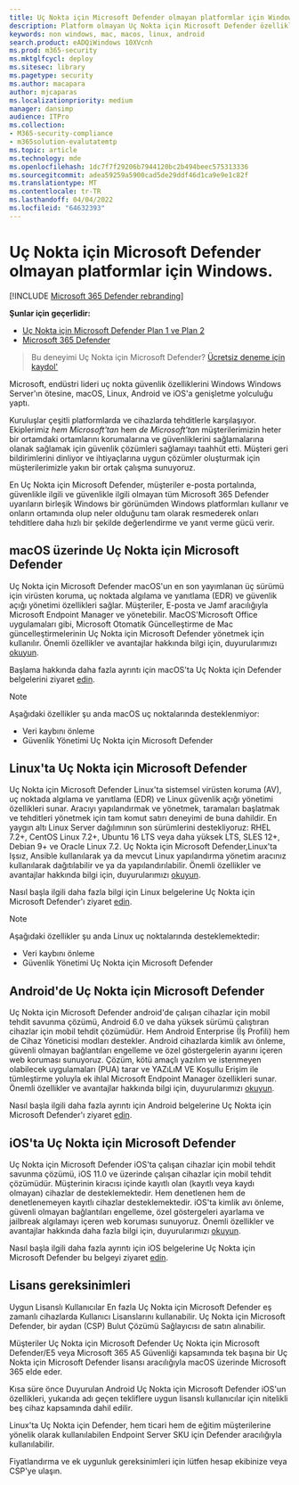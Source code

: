 ```yaml
---
title: Uç Nokta için Microsoft Defender olmayan platformlar için Windows.
description: Platform olmayan Uç Nokta için Microsoft Defender özellikleri hakkında bilgi Windows öğrenin
keywords: non windows, mac, macos, linux, android
search.product: eADQiWindows 10XVcnh
ms.prod: m365-security
ms.mktglfcycl: deploy
ms.sitesec: library
ms.pagetype: security
ms.author: macapara
author: mjcaparas
ms.localizationpriority: medium
manager: dansimp
audience: ITPro
ms.collection:
- M365-security-compliance
- m365solution-evalutatemtp
ms.topic: article
ms.technology: mde
ms.openlocfilehash: 1dc7f7f29206b7944120bc2b494beec575313336
ms.sourcegitcommit: adea59259a5900cad5de29ddf46d1ca9e9e1c82f
ms.translationtype: MT
ms.contentlocale: tr-TR
ms.lasthandoff: 04/04/2022
ms.locfileid: "64632393"
---
```

# <a name="microsoft-defender-for-endpoint-for-non-windows-platforms"></a>Uç Nokta için Microsoft Defender olmayan platformlar için Windows.

[!INCLUDE [Microsoft 365 Defender rebranding](../../includes/microsoft-defender.md)]

**Şunlar için geçerlidir:**
- [Uç Nokta için Microsoft Defender Plan 1 ve Plan 2](https://go.microsoft.com/fwlink/p/?linkid=2154037)
- [Microsoft 365 Defender](https://go.microsoft.com/fwlink/?linkid=2118804)

> Bu deneyimi Uç Nokta için Microsoft Defender? [Ücretsiz deneme için kaydol'](https://signup.microsoft.com/create-account/signup?products=7f379fee-c4f9-4278-b0a1-e4c8c2fcdf7e&ru=https://aka.ms/MDEp2OpenTrial?ocid=docs-wdatp-exposedapis-abovefoldlink)

Microsoft, endüstri lideri uç nokta güvenlik özelliklerini Windows Windows Server'ın ötesine, macOS, Linux, Android ve iOS'a genişletme yolculuğu yaptı.

Kuruluşlar çeşitli platformlarda ve cihazlarda tehditlerle karşılaşıyor. Ekiplerimiz *hem Microsoft'tan* hem *de Microsoft'tan* müşterilerimizin heter bir ortamdaki ortamlarını korumalarına ve güvenliklerini sağlamalarına olanak sağlamak için güvenlik çözümleri sağlamayı taahhüt etti. Müşteri geri bildirimlerini dinliyor ve ihtiyaçlarına uygun çözümler oluşturmak için müşterilerimizle yakın bir ortak çalışma sunuyoruz.

En Uç Nokta için Microsoft Defender, müşteriler e-posta portalında, güvenlikle ilgili ve güvenlikle ilgili olmayan tüm Microsoft 365 Defender uyarıların birleşik Windows bir görünümden Windows  platformları kullanır ve onların ortamında olup neler olduğunu tam olarak resmederek onları tehditlere daha hızlı bir şekilde değerlendirme ve yanıt verme gücü verir.

## <a name="microsoft-defender-for-endpoint-on-macos"></a>macOS üzerinde Uç Nokta için Microsoft Defender

Uç Nokta için Microsoft Defender macOS'un en son yayımlanan üç sürümü için virüsten koruma, uç noktada algılama ve yanıtlama (EDR) ve güvenlik açığı yönetimi özellikleri sağlar. Müşteriler, E-posta ve Jamf aracılığıyla Microsoft Endpoint Manager ve yönetebilir. MacOS'Microsoft Office uygulamaları gibi, Microsoft Otomatik Güncelleştirme de Mac güncelleştirmelerinin Uç Nokta için Microsoft Defender yönetmek için kullanılır. Önemli özellikler ve avantajlar hakkında bilgi için, duyurularımızı [okuyun](https://techcommunity.microsoft.com/t5/microsoft-defender-atp/bg-p/MicrosoftDefenderATPBlog/label-name/macOS).

Başlama hakkında daha fazla ayrıntı için macOS'ta Uç Nokta için Defender belgelerini ziyaret [edin](microsoft-defender-endpoint-mac.md).

> [!NOTE]
> Aşağıdaki özellikler şu anda macOS uç noktalarında desteklenmiyor:
>
> - Veri kaybını önleme
> - Güvenlik Yönetimi Uç Nokta için Microsoft Defender

## <a name="microsoft-defender-for-endpoint-on-linux"></a>Linux'ta Uç Nokta için Microsoft Defender

Uç Nokta için Microsoft Defender Linux'ta sistemsel virüsten koruma (AV), uç noktada algılama ve yanıtlama (EDR) ve Linux güvenlik açığı yönetimi özellikleri sunar. Aracıyı yapılandırmak ve yönetmek, taramaları başlatmak ve tehditleri yönetmek için tam komut satırı deneyimi de buna dahildir. En yaygın altı Linux Server dağılımının son sürümlerini destekliyoruz: RHEL 7.2+, CentOS Linux 7.2+, Ubuntu 16 LTS veya daha yüksek LTS, SLES 12+, Debian 9+ ve Oracle Linux 7.2. Uç Nokta için Microsoft Defender,Linux'ta Işsız, Ansible kullanılarak ya da mevcut Linux yapılandırma yönetim aracınız kullanılarak dağıtılabilir ve ya da yapılandırılabilir. Önemli özellikler ve avantajlar hakkında bilgi için, duyurularımızı [okuyun](https://techcommunity.microsoft.com/t5/microsoft-defender-atp/bg-p/MicrosoftDefenderATPBlog/label-name/Linux).

Nasıl başla ilgili daha fazla bilgi için Linux belgelerine Uç Nokta için Microsoft Defender'ı ziyaret [edin](microsoft-defender-endpoint-linux.md).


> [!NOTE]
> Aşağıdaki özellikler şu anda Linux uç noktalarında desteklemektedir:
>
> - Veri kaybını önleme
> - Güvenlik Yönetimi Uç Nokta için Microsoft Defender

## <a name="microsoft-defender-for-endpoint-on-android"></a>Android'de Uç Nokta için Microsoft Defender

Uç Nokta için Microsoft Defender android'de çalışan cihazlar için mobil tehdit savunma çözümü, Android 6.0 ve daha yüksek sürümü çalıştıran cihazlar için mobil tehdit çözümüdür. Hem Android Enterprise (İş Profili) hem de Cihaz Yöneticisi modları destekler. Android cihazlarda kimlik avı önleme, güvenli olmayan bağlantıları engelleme ve özel göstergelerin ayarını içeren web koruması sunuyoruz. Çözüm, kötü amaçlı yazılım ve istenmeyen olabilecek uygulamaları (PUA) tarar ve YAZıLıM VE Koşullu Erişim ile tümleştirme yoluyla ek ihlal Microsoft Endpoint Manager özellikleri sunar. Önemli özellikler ve avantajlar hakkında bilgi için, duyurularımızı [okuyun](https://techcommunity.microsoft.com/t5/microsoft-defender-atp/bg-p/MicrosoftDefenderATPBlog/label-name/Android).

Nasıl başla ilgili daha fazla ayrıntı için Android belgelerine Uç Nokta için Microsoft Defender'ı ziyaret [edin](microsoft-defender-endpoint-android.md).

## <a name="microsoft-defender-for-endpoint-on-ios"></a>iOS'ta Uç Nokta için Microsoft Defender

Uç Nokta için Microsoft Defender iOS'ta çalışan cihazlar için mobil tehdit savunma çözümü, iOS 11.0 ve üzerinde çalışan cihazlar için mobil tehdit çözümüdür. Müşterinin kiracısı içinde kayıtlı olan (kayıtlı veya kaydı olmayan) cihazlar de desteklemektedir. Hem denetlenen hem de denetlenemeyen kayıtlı cihazlar desteklemektedir. iOS'ta kimlik avı önleme, güvenli olmayan bağlantıları engelleme, özel göstergeleri ayarlama ve jailbreak algılamayı içeren web koruması sunuyoruz. Önemli özellikler ve avantajlar hakkında daha fazla bilgi için, duyurularımızı [okuyun](https://techcommunity.microsoft.com/t5/microsoft-defender-for-endpoint/bg-p/MicrosoftDefenderATPBlog/label-name/iOS).

Nasıl başla ilgili daha fazla ayrıntı için iOS belgelerine Uç Nokta için Microsoft Defender bu belgeyi ziyaret [edin](microsoft-defender-endpoint-ios.md).

## <a name="licensing-requirements"></a>Lisans gereksinimleri

Uygun Lisanslı Kullanıcılar En fazla Uç Nokta için Microsoft Defender eş zamanlı cihazlarda Kullanıcı Lisanslarını kullanabilir. Uç Nokta için Microsoft Defender, bir aydan (CSP) Bulut Çözümü Sağlayıcısı de satın alınabilir.

Müşteriler Uç Nokta için Microsoft Defender Uç Nokta için Microsoft Defender/E5 veya Microsoft 365 A5 Güvenliği kapsamında tek başına bir Uç Nokta için Microsoft Defender lisansı aracılığıyla macOS üzerinde Microsoft 365 elde eder.

Kısa süre önce Duyurulan Android Uç Nokta için Microsoft Defender iOS'un özellikleri, yukarıda adı geçen tekliflere uygun lisanslı kullanıcılar için nitelikli beş cihaz kapsamında dahil edilir.

Linux'ta Uç Nokta için Defender, hem ticari hem de eğitim müşterilerine yönelik olarak kullanılabilen Endpoint Server SKU için Defender aracılığıyla kullanılabilir.

Fiyatlandırma ve ek uygunluk gereksinimleri için lütfen hesap ekibinize veya CSP'ye ulaşın.
